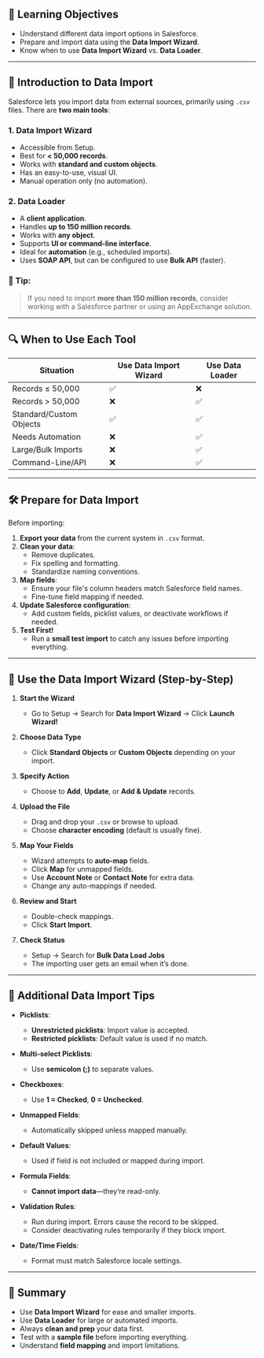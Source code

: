 ## 🎯 Learning Objectives

- Understand different data import options in Salesforce.
- Prepare and import data using the **Data Import Wizard**.
- Know when to use **Data Import Wizard** vs. **Data Loader**.

---

## 🚀 Introduction to Data Import

Salesforce lets you import data from external sources, primarily using `.csv` files. There are **two main tools**:

### 1. Data Import Wizard
- Accessible from Setup.
- Best for **< 50,000 records**.
- Works with **standard and custom objects**.
- Has an easy-to-use, visual UI.
- Manual operation only (no automation).

### 2. Data Loader
- A **client application**.
- Handles **up to 150 million records**.
- Works with **any object**.
- Supports **UI or command-line interface**.
- Ideal for **automation** (e.g., scheduled imports).
- Uses **SOAP API**, but can be configured to use **Bulk API** (faster).

### 📝 Tip:
> If you need to import **more than 150 million records**, consider working with a Salesforce partner or using an AppExchange solution.

---

## 🔍 When to Use Each Tool

| Situation | Use Data Import Wizard | Use Data Loader |
|-----------|------------------------|-----------------|
| Records ≤ 50,000 | ✅ | ❌ |
| Records > 50,000 | ❌ | ✅ |
| Standard/Custom Objects | ✅ | ✅ |
| Needs Automation | ❌ | ✅ |
| Large/Bulk Imports | ❌ | ✅ |
| Command-Line/API | ❌ | ✅ |

---

## 🛠️ Prepare for Data Import

Before importing:

1. **Export your data** from the current system in `.csv` format.
2. **Clean your data**:
   - Remove duplicates.
   - Fix spelling and formatting.
   - Standardize naming conventions.
3. **Map fields**:
   - Ensure your file's column headers match Salesforce field names.
   - Fine-tune field mapping if needed.
4. **Update Salesforce configuration**:
   - Add custom fields, picklist values, or deactivate workflows if needed.
5. **Test First!**  
   - Run a **small test import** to catch any issues before importing everything.

---

## 🧭 Use the Data Import Wizard (Step-by-Step)

1. **Start the Wizard**
   - Go to Setup → Search for **Data Import Wizard** → Click **Launch Wizard!**

2. **Choose Data Type**
   - Click **Standard Objects** or **Custom Objects** depending on your import.

3. **Specify Action**
   - Choose to **Add**, **Update**, or **Add & Update** records.

4. **Upload the File**
   - Drag and drop your `.csv` or browse to upload.
   - Choose **character encoding** (default is usually fine).

5. **Map Your Fields**
   - Wizard attempts to **auto-map** fields.
   - Click **Map** for unmapped fields.
   - Use **Account Note** or **Contact Note** for extra data.
   - Change any auto-mappings if needed.

6. **Review and Start**
   - Double-check mappings.
   - Click **Start Import**.

7. **Check Status**
   - Setup → Search for **Bulk Data Load Jobs**
   - The importing user gets an email when it’s done.

---

## 🧠 Additional Data Import Tips

- **Picklists**:
  - **Unrestricted picklists**: Import value is accepted.
  - **Restricted picklists**: Default value is used if no match.

- **Multi-select Picklists**:
  - Use **semicolon (;)** to separate values.

- **Checkboxes**:
  - Use **1 = Checked**, **0 = Unchecked**.

- **Unmapped Fields**:
  - Automatically skipped unless mapped manually.

- **Default Values**:
  - Used if field is not included or mapped during import.

- **Formula Fields**:
  - **Cannot import data**—they’re read-only.

- **Validation Rules**:
  - Run during import. Errors cause the record to be skipped.
  - Consider deactivating rules temporarily if they block import.

- **Date/Time Fields**:
  - Format must match Salesforce locale settings.

---

## 📌 Summary

- Use **Data Import Wizard** for ease and smaller imports.
- Use **Data Loader** for large or automated imports.
- Always **clean and prep** your data first.
- Test with a **sample file** before importing everything.
- Understand **field mapping** and import limitations.

